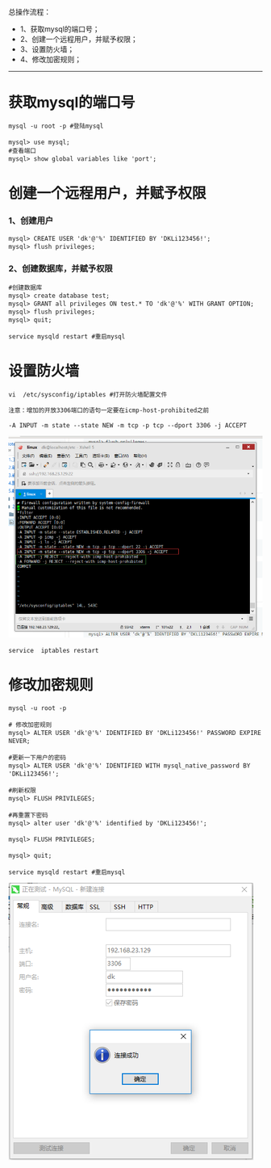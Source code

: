 总操作流程：
- 1、获取mysql的端口号；
- 2、创建一个远程用户，并赋予权限；
- 3、设置防火墙；
- 4、修改加密规则；

----------

# 获取mysql的端口号
```
mysql -u root -p #登陆mysql

mysql> use mysql;
#查看端口
mysql> show global variables like 'port'; 
```
# 创建一个远程用户，并赋予权限
### 1、创建用户
```
mysql> CREATE USER 'dk'@'%' IDENTIFIED BY 'DKLi123456!';
mysql> flush privileges;
```
### 2、创建数据库，并赋予权限
```
#创建数据库
mysql> create database test;
mysql> GRANT all privileges ON test.* TO 'dk'@'%' WITH GRANT OPTION;
mysql> flush privileges; 
mysql> quit;  

service mysqld restart #重启mysql
```
# 设置防火墙

```
vi  /etc/sysconfig/iptables #打开防火墙配置文件

```
`注意：增加的开放3306端口的语句一定要在icmp-host-prohibited之前`

```
-A INPUT -m state --state NEW -m tcp -p tcp --dport 3306 -j ACCEPT
```
![](image/1-2.png)

```
service  iptables restart
```

# 修改加密规则
```
mysql -u root -p

# 修改加密规则
mysql> ALTER USER 'dk'@'%' IDENTIFIED BY 'DKLi123456!' PASSWORD EXPIRE NEVER;

#更新一下用户的密码 
mysql> ALTER USER 'dk'@'%' IDENTIFIED WITH mysql_native_password BY 'DKLi123456!';

#刷新权限 
mysql> FLUSH PRIVILEGES;

#再重置下密码
mysql> alter user 'dk'@'%' identified by 'DKLi123456!';

mysql> FLUSH PRIVILEGES;

mysql> quit;

service mysqld restart #重启mysql
```
![](image/1-1.png)